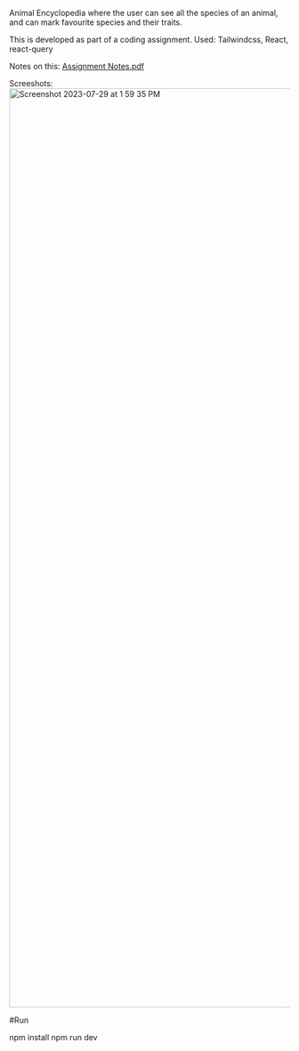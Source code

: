 Animal Encyclopedia where the user can see all the species of an animal, and can mark favourite species and their traits.

This is developed as part of a coding assignment.
Used: Tailwindcss, React, react-query

Notes on this:
[Assignment Notes.pdf](https://github.com/sakethvarma397/animal-encyclopedia/files/12206660/Assignment.Notes.pdf)

Screeshots:
<img width="1653" alt="Screenshot 2023-07-29 at 1 59 35 PM" src="https://github.com/sakethvarma397/animal-encyclopedia/assets/29940063/07a3610d-289c-4042-9703-ef1749737000">


#Run

npm install
npm run dev
